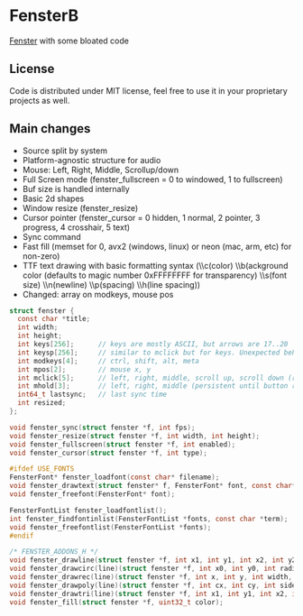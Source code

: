 # FensterB

[Fenster](https://github.com/zserge/fenster) with some bloated code

## License

Code is distributed under MIT license, feel free to use it in your proprietary projects as well.

## Main changes
- Source split by system
- Platform-agnostic structure for audio
- Mouse: Left, Right, Middle, Scrollup/down
- Full Screen mode (fenster_fullscreen = 0 to windowed, 1 to fullscreen)
- Buf size is handled internally
- Basic 2d shapes
- Window resize (fenster_resize)
- Cursor pointer (fenster_cursor = 0 hidden, 1 normal, 2 pointer, 3 progress, 4 crosshair, 5 text)
- Sync command
- Fast fill (memset for 0, avx2 (windows, linux) or neon (mac, arm, etc) for non-zero)
- TTF text drawing with basic formatting syntax (\\\c(color) \\\b(ackground color (defaults to magic number 0xFFFFFFFF for transparency) \\\s(font size) \\\n(newline)  \\\p(spacing) \\\h(line spacing))
- Changed: array on modkeys, mouse pos

```C
struct fenster {
  const char *title;
  int width;
  int height;
  int keys[256];      // keys are mostly ASCII, but arrows are 17..20
  int keysp[256];     // similar to mclick but for keys. Unexpected behavior. On Linux it always returns 1 if held for more than 1~2 seconds.
  int modkeys[4];     // ctrl, shift, alt, meta
  int mpos[2];        // mouse x, y
  int mclick[5];      // left, right, middle, scroll up, scroll down (refreshed after loop)
  int mhold[3];       // left, right, middle (persistent until button release)
  int64_t lastsync;   // last sync time
  int resized;
};

void fenster_sync(struct fenster *f, int fps);
void fenster_resize(struct fenster *f, int width, int height);
void fenster_fullscreen(struct fenster *f, int enabled);
void fenster_cursor(struct fenster *f, int type);

#ifdef USE_FONTS
FensterFont* fenster_loadfont(const char* filename);
void fenster_drawtext(struct fenster* f, FensterFont* font, const char* text, int x, int y);
void fenster_freefont(FensterFont* font);

FensterFontList fenster_loadfontlist();
int fenster_findfontinlist(FensterFontList *fonts, const char *term);
void fenster_freefontlist(FensterFontList *fonts);
#endif

/* FENSTER_ADDONS_H */
void fenster_drawline(struct fenster *f, int x1, int y1, int x2, int y2, uint32_t color);
void fenster_drawcirc(line)(struct fenster *f, int x0, int y0, int radius, uint32_t color);
void fenster_drawrec(line)(struct fenster *f, int x, int y, int width, int height, uint32_t color);
void fenster_drawpoly(line)(struct fenster *f, int cx, int cy, int sides, int radius, float rotation, uint32_t color);
void fenster_drawtri(line)(struct fenster *f, int x1, int y1, int x2, int y2, int x3, int y3, uint32_t color);
void fenster_fill(struct fenster *f, uint32_t color);
```
